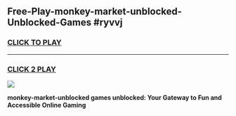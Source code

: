 
## Free-Play-monkey-market-unblocked-Unblocked-Games #ryvvj
<h3>
<a href="https://news.freeplayer.one?title=monkey-market-unblocked&ref=8M">CLICK TO PLAY</a></h3>
<hr>

<h3>
<a href="https://news.freeplayer.one?title=monkey-market-unblocked&ref=8M">CLICK 2 PLAY</a>
  
</h3>

<a href="https://news.freeplayer.one?title=monkey-market-unblocked&ref=8M"><img src="https://clearcache.store/games.png"></a>


**monkey-market-unblocked games unblocked: Your Gateway to Fun and Accessible Online Gaming**
